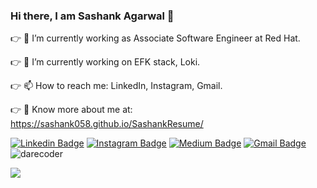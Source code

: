 ### Hi there, I am Sashank Agarwal 👋

<!--
**sasagarw/sasagarw** is a ✨ _special_ ✨ repository because its `README.md` (this file) appears on your GitHub profile.

Here are some ideas to get you started:

- 🔭 I’m currently working on ...
- 🌱 I’m currently learning ...
- 👯 I’m looking to collaborate on ...
- 🤔 I’m looking for help with ...
- 💬 Ask me about ...
- 📫 How to reach me: ...
- 😄 Pronouns: ...
- ⚡ Fun fact: ...
-->

:point_right: :office: I’m currently working as Associate Software Engineer at Red Hat.

:point_right: 🌱 I’m currently working on EFK stack, Loki.

:point_right: 📫 How to reach me: LinkedIn, Instagram, Gmail.

:point_right: 🔭 Know more about me at: https://sashank058.github.io/SashankResume/

[![Linkedin Badge](https://img.shields.io/badge/-SashankAgarwal-blue?style=flat-square&logo=Linkedin&logoColor=white&link=https://www.linkedin.com/in/sashank-agarwal-0a1035143/)](https://www.linkedin.com/in/sashank-agarwal-0a1035143/)
[![Instagram Badge](https://img.shields.io/badge/-SashankAgarwal-purple?style=flat-square&logo=instagram&logoColor=white&link=https://www.instagram.com/sashankagarwal/)](https://www.instagram.com/sashankagarwal)
[![Medium Badge](https://img.shields.io/badge/-@sashankagarwal-03a57a?style=flat-square&labelColor=000000&logo=Medium&link=https://medium.com/@sashankagarwal/)](https://medium.com/@sashankagarwal)
[![Gmail Badge](https://img.shields.io/badge/-sashank058@gmail.com-c14438?style=flat-square&logo=Gmail&logoColor=white&link=mailto:sashank058@gmail.com)](mailto:sashank058@gmail.com)
<img src="https://komarev.com/ghpvc/?username=sasagarw" alt="darecoder"/>

  <img src="https://github-readme-stats.vercel.app/api?username=sasagarw&&show_icons=true&title_color=ffffff&icon_color=bb2acf&text_color=daf7dc&bg_color=191919">
